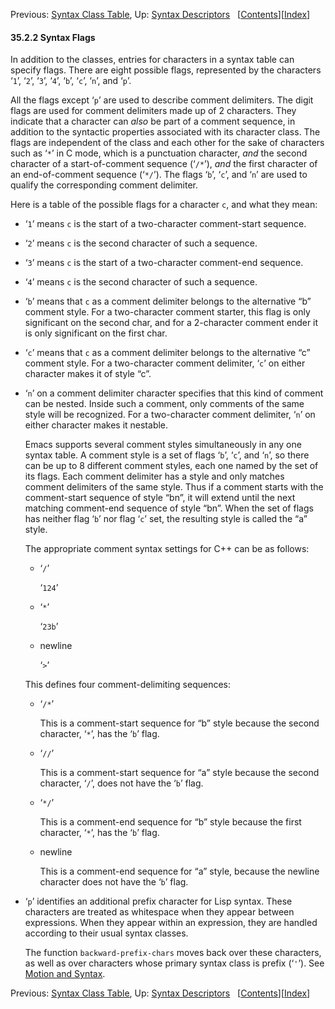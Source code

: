 

Previous: [Syntax Class Table](Syntax-Class-Table.html), Up: [Syntax Descriptors](Syntax-Descriptors.html)   \[[Contents](index.html#SEC_Contents "Table of contents")]\[[Index](Index.html "Index")]

#### 35.2.2 Syntax Flags

In addition to the classes, entries for characters in a syntax table can specify flags. There are eight possible flags, represented by the characters ‘`1`’, ‘`2`’, ‘`3`’, ‘`4`’, ‘`b`’, ‘`c`’, ‘`n`’, and ‘`p`’.

All the flags except ‘`p`’ are used to describe comment delimiters. The digit flags are used for comment delimiters made up of 2 characters. They indicate that a character can *also* be part of a comment sequence, in addition to the syntactic properties associated with its character class. The flags are independent of the class and each other for the sake of characters such as ‘`*`’ in C mode, which is a punctuation character, *and* the second character of a start-of-comment sequence (‘`/*`’), *and* the first character of an end-of-comment sequence (‘`*/`’). The flags ‘`b`’, ‘`c`’, and ‘`n`’ are used to qualify the corresponding comment delimiter.

Here is a table of the possible flags for a character `c`, and what they mean:

*   ‘`1`’ means `c` is the start of a two-character comment-start sequence.

*   ‘`2`’ means `c` is the second character of such a sequence.

*   ‘`3`’ means `c` is the start of a two-character comment-end sequence.

*   ‘`4`’ means `c` is the second character of such a sequence.

*   ‘`b`’ means that `c` as a comment delimiter belongs to the alternative “b” comment style. For a two-character comment starter, this flag is only significant on the second char, and for a 2-character comment ender it is only significant on the first char.

*   ‘`c`’ means that `c` as a comment delimiter belongs to the alternative “c” comment style. For a two-character comment delimiter, ‘`c`’ on either character makes it of style “c”.

*   ‘`n`’ on a comment delimiter character specifies that this kind of comment can be nested. Inside such a comment, only comments of the same style will be recognized. For a two-character comment delimiter, ‘`n`’ on either character makes it nestable.

    Emacs supports several comment styles simultaneously in any one syntax table. A comment style is a set of flags ‘`b`’, ‘`c`’, and ‘`n`’, so there can be up to 8 different comment styles, each one named by the set of its flags. Each comment delimiter has a style and only matches comment delimiters of the same style. Thus if a comment starts with the comment-start sequence of style “bn”, it will extend until the next matching comment-end sequence of style “bn”. When the set of flags has neither flag ‘`b`’ nor flag ‘`c`’ set, the resulting style is called the “a” style.

    The appropriate comment syntax settings for C++ can be as follows:

    *   ‘`/`’

        ‘`124`’

    *   ‘`*`’

        ‘`23b`’

    *   newline

        ‘`>`’

    This defines four comment-delimiting sequences:

    *   ‘`/*`’

        This is a comment-start sequence for “b” style because the second character, ‘`*`’, has the ‘`b`’ flag.

    *   ‘`//`’

        This is a comment-start sequence for “a” style because the second character, ‘`/`’, does not have the ‘`b`’ flag.

    *   ‘`*/`’

        This is a comment-end sequence for “b” style because the first character, ‘`*`’, has the ‘`b`’ flag.

    *   newline

        This is a comment-end sequence for “a” style, because the newline character does not have the ‘`b`’ flag.

*   ‘`p`’ identifies an additional prefix character for Lisp syntax. These characters are treated as whitespace when they appear between expressions. When they appear within an expression, they are handled according to their usual syntax classes.

    The function `backward-prefix-chars` moves back over these characters, as well as over characters whose primary syntax class is prefix (‘`'`’). See [Motion and Syntax](Motion-and-Syntax.html).

Previous: [Syntax Class Table](Syntax-Class-Table.html), Up: [Syntax Descriptors](Syntax-Descriptors.html)   \[[Contents](index.html#SEC_Contents "Table of contents")]\[[Index](Index.html "Index")]
